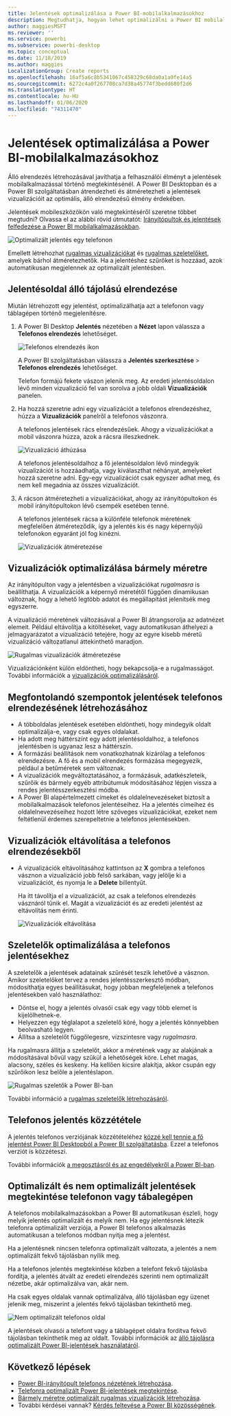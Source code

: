 ```yaml
---
title: Jelentések optimalizálása a Power BI-mobilalkalmazásokhoz
description: Megtudhatja, hogyan lehet optimalizálni a Power BI mobilalkalmazásainak jelentésoldalait a kifejezetten a telefonra és táblagépre tervezett jelentésverzió létrehozásával.
author: maggiesMSFT
ms.reviewer: ''
ms.service: powerbi
ms.subservice: powerbi-desktop
ms.topic: conceptual
ms.date: 11/18/2019
ms.author: maggies
LocalizationGroup: Create reports
ms.openlocfilehash: 16af5a6c8b5341067c458329c68da0a1a0fe14a5
ms.sourcegitcommit: 6272c4a0f267708ca7d38a45774f3bedd680f2d6
ms.translationtype: HT
ms.contentlocale: hu-HU
ms.lasthandoff: 01/06/2020
ms.locfileid: "74311470"
---
```

# <a name="optimize-reports-for-the-power-bi-mobile-apps"></a>Jelentések optimalizálása a Power BI-mobilalkalmazásokhoz
Álló elrendezés létrehozásával javíthatja a felhasználói élményt a jelentések mobilalkalmazással történő megtekintésénél. A Power BI Desktopban és a Power BI szolgáltatásban átrendezheti és átméretezheti a jelentések vizualizációit az optimális, álló elrendezésű élmény érdekében.  

Jelentések mobileszközökön való megtekintéséről szeretne többet megtudni? Olvassa el az alábbi rövid útmutatót: [Irányítópultok és jelentések felfedezése a Power BI mobilalkalmazásokban](consumer/mobile/mobile-apps-quickstart-view-dashboard-report.md).

![Optimalizált jelentés egy telefonon](media/desktop-create-phone-report/desktop-create-phone-report-1.png)

Emellett létrehozhat [rugalmas vizualizációkat](#optimize-a-visual-for-any-size) és [rugalmas szeletelőket](#enhance-slicers-to-work-well-in-phone-reports), amelyek bárhol átméretezhetők. Ha a jelentéshez szűrőket is hozzáad, azok automatikusan megjelennek az optimalizált jelentésben.

## <a name="lay-out-a-portrait-version-of-a-report-page"></a>Jelentésoldal álló tájolású elrendezése

Miután létrehozott egy jelentést, optimalizálhatja azt a telefonon vagy táblagépen történő megjelenítésre.

1. A Power BI Desktop **Jelentés** nézetében a **Nézet** lapon válassza a **Telefonos elrendezés** lehetőséget.  
   
    ![Telefonos elrendezés ikon](media/desktop-create-phone-report/desktop-create-phone-report-3.png)
   
    A Power BI szolgáltatásban válassza a **Jelentés szerkesztése** > **Telefonos elrendezés** lehetőséget.

    Telefon formájú fekete vászon jelenik meg. Az eredeti jelentésoldalon lévő minden vizualizáció fel van sorolva a jobb oldali **Vizualizációk** panelen.

1. Ha hozzá szeretne adni egy vizualizációt a telefonos elrendezéshez, húzza a **Vizualizációk** panelről a telefonos vászonra.
   
    A telefonos jelentések rács elrendezésűek. Ahogy a vizualizációkat a mobil vászonra húzza, azok a rácsra illeszkednek.
   
    ![Vizualizáció áthúzása](media/desktop-create-phone-report/desktop-create-phone-report-4.gif)
   
    A telefonos jelentésoldalhoz a fő jelentésoldalon lévő mindegyik vizualizációt is hozzáadhatja, vagy kiválaszthat néhányat, amelyeket hozzá szeretne adni. Egy-egy vizualizációt csak egyszer adhat meg, és nem kell megadnia az összes vizualizációt.

1. A rácson átméretezheti a vizualizációkat, ahogy az irányítópultokon és mobil irányítópultokon lévő csempék esetében tenné.
   
   A telefonos jelentések rácsa a különféle telefonok méretének megfelelően átméreteződik, így a jelentés kis és nagy képernyőjű telefonokon egyaránt jól fog kinézni.
   
   ![Vizualizációk átméretezése](media/desktop-create-phone-report/desktop-create-phone-report-5.gif)

## <a name="optimize-a-visual-for-any-size"></a>Vizualizációk optimalizálása bármely méretre
Az irányítópulton vagy a jelentésben a vizualizációkat *rugalmasra* is beállíthatja. A vizualizációk a képernyő méretétől függően dinamikusan változnak, hogy a lehető legtöbb adatot és megállapítást jelenítsék meg egyszerre. 

A vizualizáció méretének változásával a Power BI átrangsorolja az adatnézet elemeit. Például eltávolítja a kitöltéseket, vagy automatikusan áthelyezi a jelmagyarázatot a vizualizáció tetejére, hogy az egyre kisebb méretű vizualizáció változatlanul áttekinthető maradjon.

![Rugalmas vizualizációk átméretezése](media/desktop-create-phone-report/desktop-create-phone-report-6.gif)

Vizualizációnként külön eldöntheti, hogy bekapcsolja-e a rugalmasságot. További információk a [vizualizációk optimalizálásáról](visuals/desktop-create-responsive-visuals.md).

## <a name="considerations-when-creating-phone-report-layouts"></a>Megfontolandó szempontok jelentések telefonos elrendezésének létrehozásához
* A többoldalas jelentések esetében eldöntheti, hogy mindegyik oldalt optimalizálja-e, vagy csak egyes oldalakat. 
* Ha adott meg háttérszínt egy adott jelentésoldalhoz, a telefonos jelentésben is ugyanaz lesz a háttérszín.
* A formázási beállítások nem vonatkozhatnak kizárólag a telefonos elrendezésre. A fő és a mobil elrendezés formázása megegyezik, például a betűméretek sem változnak.
* A vizualizációk megváltoztatásához, a formázásuk, adatkészleteik, szűrőik és bármely egyéb attribútumuk módosításához lépjen vissza a rendes jelentésszerkesztési módba.
* A Power BI alapértelmezett címeket és oldalelnevezéseket biztosít a mobilalkalmazások telefonos jelentéseihez. Ha a jelentés címeihez és oldalelnevezéseihez hozott létre szöveges vizualizációkat, ezeket nem feltétlenül érdemes szerepeltetnie a telefonos jelentésekben.     

## <a name="remove-a-visual-from-the-phone-layout"></a>Vizualizációk eltávolítása a telefonos elrendezésekből
* A vizualizációk eltávolításához kattintson az **X** gombra a telefonos vásznon a vizualizáció jobb felső sarkában, vagy jelölje ki a vizualizációt, és nyomja le a **Delete** billentyűt.
  
   Ha itt távolítja el a vizualizációt, az csak a telefonos elrendezés vásznáról tűnik el. Magát a vizualizációt és az eredeti jelentést az eltávolítás nem érinti.
  
   ![Vizualizációk eltávolítása](media/desktop-create-phone-report/desktop-create-phone-report-7.gif)

## <a name="enhance-slicers-to-work-well-in-phone-reports"></a>Szeletelők optimalizálása a telefonos jelentésekhez
A szeletelők a jelentések adatainak szűrését teszik lehetővé a vásznon. Amikor szeletelőket tervez a rendes jelentésszerkesztő módban, módosíthatja egyes beállításukat, hogy jobban megfeleljenek a telefonos jelentésekben való használathoz:

* Döntse el, hogy a jelentés olvasói csak egy vagy több elemet is kijelölhetnek-e.
* Helyezzen egy téglalapot a szeletelő köré, hogy a jelentés könnyebben beolvasható legyen.
* Állítsa a szeletelőt függőlegesre, vízszintesre vagy *rugalmasra*. 

Ha rugalmasra állítja a szeletelőt, akkor a méretének vagy az alakjának a módosításával bővül vagy szűkül a lehetőségek köre. Lehet magas, alacsony, széles és keskeny. Ha kellően kicsire alakítja, akkor csupán egy szűrőikon lesz belőle a jelentéslapon. 

![Rugalmas szeletők a Power BI-ban](media/desktop-create-phone-report/desktop-create-phone-report-8.png)

További információ a [rugalmas szeletelők létrehozásáról](power-bi-slicer-filter-responsive.md).

## <a name="publish-a-phone-report"></a>Telefonos jelentés közzététele
A jelentés telefonos verziójának közzétételéhez [közzé kell tennie a fő jelentést Power BI Desktopból a Power BI szolgáltatásba](desktop-upload-desktop-files.md). Ezzel a telefonos verziót is közzéteszi.
  
További információk [a megosztásról és az engedélyekről a Power BI-ban](service-how-to-collaborate-distribute-dashboards-reports.md).

## <a name="view-optimized-and-unoptimized-reports-on-a-phone-or-tablet"></a>Optimalizált és nem optimalizált jelentések megtekintése telefonon vagy tábalegépen
A telefonos mobilalkalmazásokban a Power BI automatikusan észleli, hogy melyik jelentés optimalizált és melyik nem. Ha egy jelentésnek létezik telefonra optimalizált verziója, a Power BI telefonos alkalmazás automatikusan a telefonos módban nyitja meg a jelentést.

Ha a jelentésnek nincsen telefonra optimalizált változata, a jelentés a nem optimalizált fekvő tájolásban nyílik meg.  

Ha a telefonos jelentés megtekintése közben a telefont fekvő tájolásba fordítja, a jelentés átvált az eredeti elrendezés szerinti nem optimalizált nézetbe, akár optimalizálva van, akár nem.

Ha csak egyes oldalak vannak optimalizálva, álló tájolásban egy üzenet jelenik meg, miszerint a jelentés fekvő tájolásban tekinthető meg.

![Nem optimalizált telefonos oldal](media/desktop-create-phone-report/desktop-create-phone-report-9.png)

A jelentések olvasói a telefont vagy a táblagépet oldalra fordítva fekvő tájolásban tekinthetik meg az oldalt. További információk az [álló tájolásra optimalizált Power BI-jelentések használatáról](consumer/mobile/mobile-apps-view-phone-report.md).

## <a name="next-steps"></a>Következő lépések
* [Power BI-irányítópult telefonos nézetének létrehozása](service-create-dashboard-mobile-phone-view.md).
* [Telefonra optimalizált Power BI-jelentések megtekintése](consumer/mobile/mobile-apps-view-phone-report.md).
* [Bármely méretre optimalizált rugalmas vizualizációk létrehozása](visuals/desktop-create-responsive-visuals.md).
* További kérdései vannak? [Kérdés feltevése a Power BI közösségének](https://community.powerbi.com/).

